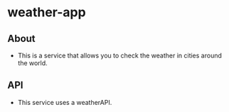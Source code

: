 # weather-app

## About

- This is a service that allows you to check the weather in cities around the world.

## API

- This service uses a weatherAPI.
